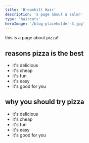 ```yaml
---
title: 'Broomhill Hair'
description: 'a page about a salon'
type: 'haircuts'
heroImage: '/blog-placeholder-3.jpg'
---
```

this is a page about pizza!

## reasons pizza is the best

- it's delicious
- it's cheap
- it's fun
- it's easy
- it's good for you

## why you should try pizza

- it's delicious
- it's cheap
- it's fun
- it's easy
- it's good for you
